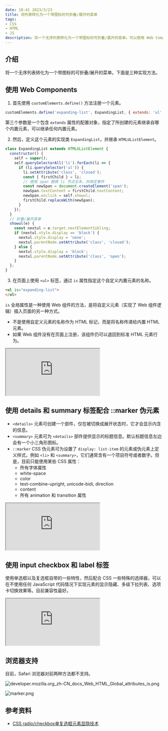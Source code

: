 ```yaml
---
date: 18:41 2023/3/23
title: 将列表转化为一个带图标的可折叠/展开的菜单
tags:
- CSS
- HTML
- JS
description: 将一个无序列表转化为一个带图标的可折叠/展开的菜单。可以使用 Web Component、使用 details 和 summary 配合 ::marker 伪元素、使用 checkbox 和 label 标签这几种方式。
---
```

## 介绍
将一个无序列表转化为一个带图标的可折叠/展开的菜单。下面是三种实现方法。

## 使用 Web Components
1. 首先使用 `customElements.define()` 方法注册一个元素。
```js
customElements.define('expanding-list', ExpandingList, { extends: 'ul' });
```
第三个参数是一个包含 `extends` 属性的配置对象，指定了所创建的元素继承自哪个内置元素，可以继承任何内置元素。

2. 然后，定义这个元素的实现类 `ExpandingList`，并继承 `HTMLUListElement`。
```js
class ExpandingList extends HTMLUListElement {
  constructor() {
    self = super();
    self.querySelectorAll('li').forEach(li => {
      if (li.querySelector('ul')) {
        li.setAttribute('class', 'closed');
        const { firstChild } = li;
        // 使用 span 替换 li 节点文本，并绑定事件
        const newSpan = document.createElement('span');
        newSpan.textContent = firstChild.textContent;
        newSpan.onclick = self.showul;
        firstChild.replaceWith(newSpan);
      }
    });
  }
  // 折叠/展开菜单
  showul(e) {
    const nextul = e.target.nextElementSibling;
    if (nextul.style.display == 'block') {
      nextul.style.display = 'none';
      nextul.parentNode.setAttribute('class', 'closed');
    } else {
      nextul.style.display = 'block';
      nextul.parentNode.setAttribute('class', 'open');
    }
  };
}
```

3. 在页面上使用 `<ul>` 标签，通过 `is` 属性指定这个自定义内置元素的名称。
```html
<ul is="expanding-list">
</ul>
```
`is` 全局属性是一种使用 Web 组件的方法，是将自定义元素（实现了 Web 组件逻辑）插入页面的另一种方式。
- 不是使用自定义元素的名称作为 HTML 标记，而是将名称传递给内置 HTML 元素。
- 如果 Web 组件没有在页面上注册，该组件仍可以退回到标准 HTML 元素行为。

<iframe src="https://code.juejin.cn/pen/7156825074647957518"></iframe>

## 使用 details 和 summary 标签配合 ::marker 伪元素
- `<details>` 元素可创建一个部件，仅在被切换成展开状态时，它才会显示内含的信息。
- `<summary>` 元素可为 `<details>` 部件提供显示的标题信息。默认标题信息左边会有一个小三角形图标。
- `::marker` CSS 伪元素可为设置了 `display: list-item` 的元素或伪元素上定义样式，例如 `<li>` 和 `<summary>`，它们通常含有一个项目符号或者数字。但是，目前只能使用某些 CSS 属性：
    - 所有字体属性
    - white-space
    - color
    - text-combine-upright, unicode-bidi, direction
    - content
    - 所有 animation 和 transition 属性

<iframe src="https://code.juejin.cn/pen/7156829659248721951"></iframe>

## 使用 input checkbox 和 label 标签
使用单选框以及复选框自带的一些特性，然后配合 CSS 一些特殊的选择器，可以在不使用任何 JavaScript 代码情况下实现元素的显示隐藏、多级下拉列表、选项卡切换效果等。目前兼容性最好。

<iframe src="https://code.juejin.cn/pen/7156830830696857630"></iframe>

## 浏览器支持
目前，Safari 浏览器对前两种方法都不支持。

![developer.mozilla.org_zh-CN_docs_Web_HTML_Global_attributes_is.png](https://p6-juejin.byteimg.com/tos-cn-i-k3u1fbpfcp/800ea9a32ac745acb81e29c3a2abac61~tplv-k3u1fbpfcp-watermark.image?)

![marker.png](https://p1-juejin.byteimg.com/tos-cn-i-k3u1fbpfcp/96bf2c92f9524f8780d22ea77ef580d3~tplv-k3u1fbpfcp-watermark.image?)

## 参考资料
- [CSS radio/checkbox单复选框元素显隐技术](https://www.zhangxinxu.com/wordpress/2012/01/css-css3-selector-element-display-tab-listdown/)